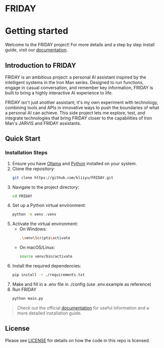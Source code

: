 # FRIDAY
# Getting started

Welcome to the FRIDAY project! For more details and a step by step install guide, visit our [documentation](https://kliiyu.github.io/FRIDAY/).

## Introduction to FRIDAY

FRIDAY is an ambitious project: a personal AI assistant inspired by the intelligent systems in the Iron Man series. Designed to run functions, engage in casual conversation, and remember key information, FRIDAY is built to bring a highly interactive AI experience to life.

FRIDAY isn't just another assistant; it's my own experiment with technology, combining tools and APIs in innovative ways to push the boundaries of what a personal AI can achieve. This side project lets me explore, test, and integrate technologies that bring FRIDAY closer to the capabilities of Iron Man's JARVIS and FRIDAY assistants.

## Quick Start

### Installation Steps

1. Ensure you have [Ollama](https://ollama.com) and [Python](https://www.python.org) installed on your system.
2. Clone the repository:
   ```sh
   git clone https://github.com/kliiyu/FRIDAY.git
   ```
3. Navigate to the project directory:
   ```sh
   cd FRIDAY
   ```
4. Set up a Python virtual environment:
   ```sh
   python -m venv .venv
   ```
5. Activate the virtual environment:
   - On Windows:
     ```sh
     .\venv\Scripts\activate
     ```
   - On macOS/Linux:
     ```sh
     source venv/bin/activate
     ```
6. Install the required dependencies:
   ```sh
   pip install -r ./requirements.txt
   ```
7. Make and fill in a .env file in ./config (use .env.example as reference)
8. Run FRIDAY
   ```sh
   python main.py
   ```

> Check out the official [documentation](https://kliiyu.github.io/FRIDAY/) for useful information and a more detailed installation guide.

## License

Please see [LICENSE](LICENSE) for details on how the code in this 
repo is licensed.

